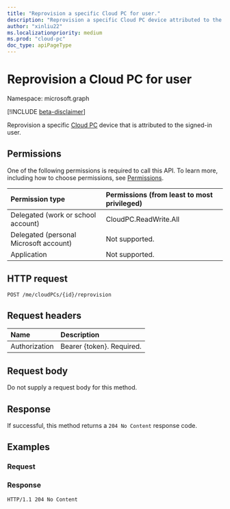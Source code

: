 ```yaml
---
title: "Reprovision a specific Cloud PC for user."
description: "Reprovision a specific Cloud PC device attributed to the signed-in user."
author: "xinliu22"
ms.localizationpriority: medium
ms.prod: "cloud-pc"
doc_type: apiPageType
---
```


# Reprovision a Cloud PC for user

Namespace: microsoft.graph

[!INCLUDE [beta-disclaimer](../../includes/beta-disclaimer.md)]

Reprovision a specific [Cloud PC](../resources/cloudpc.md) device that is attributed to the signed-in user.

## Permissions

One of the following permissions is required to call this API. To learn more, including how to choose permissions, see [Permissions](/graph/permissions-reference).

| Permission type                        | Permissions (from least to most privileged) |
| :------------------------------------- | :------------------------------------------ |
| Delegated (work or school account)     | CloudPC.ReadWrite.All                       |
| Delegated (personal Microsoft account) | Not supported.                              |
| Application                            | Not supported.                              |

## HTTP request

<!-- {
  "blockType": "ignored"
}
-->

``` http
POST /me/cloudPCs/{id}/reprovision
```

## Request headers

| Name          | Description               |
| :------------ | :------------------------ |
| Authorization | Bearer {token}. Required. |

## Request body

Do not supply a request body for this method.

## Response

If successful, this method returns a `204 No Content` response code.

## Examples

### Request

### Response

<!-- {
  "blockType": "response",
  "truncated": true
}
-->

``` http
HTTP/1.1 204 No Content
```
